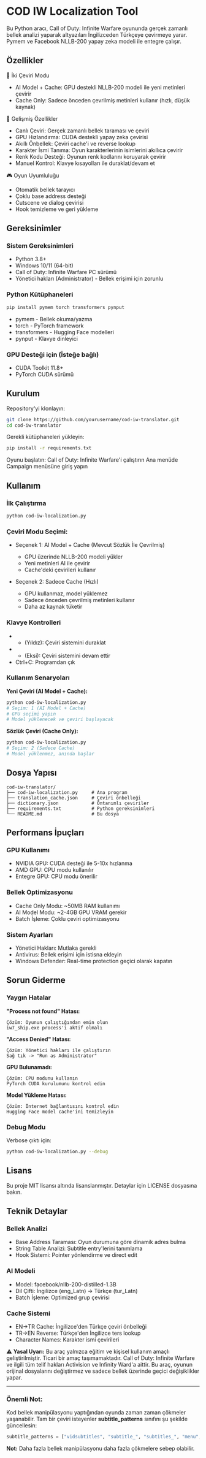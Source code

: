 
# COD IW Localization Tool

Bu Python aracı, Call of Duty: Infinite Warfare oyununda gerçek zamanlı bellek analizi yaparak altyazıları İngilizceden Türkçeye çevirmeye yarar. Pymem ve Facebook NLLB-200 yapay zeka modeli ile entegre çalışır.

## Özellikler
🤖 İki Çeviri Modu  
- AI Model + Cache: GPU destekli NLLB-200 modeli ile yeni metinleri çevirir  
- Cache Only: Sadece önceden çevrilmiş metinleri kullanır (hızlı, düşük kaynak)  

🚀 Gelişmiş Özellikler  
- Canlı Çeviri: Gerçek zamanlı bellek taraması ve çeviri  
- GPU Hızlandırma: CUDA destekli yapay zeka çevirisi  
- Akıllı Önbellek: Çeviri cache'i ve reverse lookup  
- Karakter İsmi Tanıma: Oyun karakterlerinin isimlerini akıllıca çevirir  
- Renk Kodu Desteği: Oyunun renk kodlarını koruyarak çevirir  
- Manuel Kontrol: Klavye kısayolları ile duraklat/devam et  

🎮 Oyun Uyumluluğu  
- Otomatik bellek tarayıcı  
- Çoklu base address desteği  
- Cutscene ve dialog çevirisi  
- Hook temizleme ve geri yükleme  

## Gereksinimler

### Sistem Gereksinimleri  
- Python 3.8+  
- Windows 10/11 (64-bit)  
- Call of Duty: Infinite Warfare PC sürümü  
- Yönetici hakları (Administrator) - Bellek erişimi için zorunlu  

### Python Kütüphaneleri  
```bash
pip install pymem torch transformers pynput
````

* pymem - Bellek okuma/yazma
* torch - PyTorch framework
* transformers - Hugging Face modelleri
* pynput - Klavye dinleyici

### GPU Desteği için (İsteğe bağlı)

* CUDA Toolkit 11.8+
* PyTorch CUDA sürümü

## Kurulum

Repository'yi klonlayın:

```bash
git clone https://github.com/yourusername/cod-iw-translator.git
cd cod-iw-translator
```

Gerekli kütüphaneleri yükleyin:

```bash
pip install -r requirements.txt
```

Oyunu başlatın:
Call of Duty: Infinite Warfare'i çalıştırın
Ana menüde Campaign menüsüne giriş yapın

## Kullanım

### İlk Çalıştırma

```bash
python cod-iw-localization.py
```

### Çeviri Modu Seçimi:

* Seçenek 1: AI Model + Cache (Mevcut Sözlük İle Çevrilmiş)

  * GPU üzerinde NLLB-200 modeli yükler
  * Yeni metinleri AI ile çevirir
  * Cache'deki çevirileri kullanır
* Seçenek 2: Sadece Cache (Hızlı)

  * GPU kullanmaz, model yüklemez
  * Sadece önceden çevrilmiş metinleri kullanır
  * Daha az kaynak tüketir

### Klavye Kontrolleri

* * (Yıldız): Çeviri sistemini duraklat
* * (Eksi): Çeviri sistemini devam ettir
* Ctrl+C: Programdan çık

### Kullanım Senaryoları

**Yeni Çeviri (AI Model + Cache):**

```bash
python cod-iw-localization.py
# Seçim: 1 (AI Model + Cache)
# GPU seçimi yapın
# Model yüklenecek ve çeviri başlayacak
```

**Sözlük Çeviri (Cache Only):**

```bash
python cod-iw-localization.py
# Seçim: 2 (Sadece Cache)
# Model yüklenmez, anında başlar
```

## Dosya Yapısı

```
cod-iw-translator/
├── cod-iw-localization.py     # Ana program
├── translation_cache.json     # Çeviri önbelleği
├── dictionary.json            # Öntanımlı çeviriler
├── requirements.txt           # Python gereksinimleri
└── README.md                  # Bu dosya
```

## Performans İpuçları

### GPU Kullanımı

* NVIDIA GPU: CUDA desteği ile 5-10x hızlanma
* AMD GPU: CPU modu kullanılır
* Entegre GPU: CPU modu önerilir

### Bellek Optimizasyonu

* Cache Only Modu: \~50MB RAM kullanımı
* AI Model Modu: \~2-4GB GPU VRAM gerekir
* Batch İşleme: Çoklu çeviri optimizasyonu

### Sistem Ayarları

* Yönetici Hakları: Mutlaka gerekli
* Antivirus: Bellek erişimi için istisna ekleyin
* Windows Defender: Real-time protection geçici olarak kapatın

## Sorun Giderme

### Yaygın Hatalar

**"Process not found" Hatası:**

```plaintext
Çözüm: Oyunun çalıştığından emin olun
iw7_ship.exe process'i aktif olmalı
```

**"Access Denied" Hatası:**

```plaintext
Çözüm: Yönetici hakları ile çalıştırın
Sağ tık -> "Run as Administrator"
```

**GPU Bulunamadı:**

```plaintext
Çözüm: CPU modunu kullanın
PyTorch CUDA kurulumunu kontrol edin
```

**Model Yükleme Hatası:**

```plaintext
Çözüm: İnternet bağlantısını kontrol edin
Hugging Face model cache'ini temizleyin
```

### Debug Modu

Verbose çıktı için:

```bash
python cod-iw-localization.py --debug
```


## Lisans

Bu proje MIT lisansı altında lisanslanmıştır. Detaylar için LICENSE dosyasına bakın.

## Teknik Detaylar

### Bellek Analizi

* Base Address Taraması: Oyun durumuna göre dinamik adres bulma
* String Table Analizi: Subtitle entry'lerini tanımlama
* Hook Sistemi: Pointer yönlendirme ve direct edit

### AI Modeli

* Model: facebook/nllb-200-distilled-1.3B
* Dil Çifti: İngilizce (eng\_Latn) → Türkçe (tur\_Latn)
* Batch İşleme: Optimized grup çevirisi

### Cache Sistemi

* EN→TR Cache: İngilizce'den Türkçe çeviri önbelleği
* TR→EN Reverse: Türkçe'den İngilizce ters lookup
* Character Names: Karakter ismi çevirileri


⚠️ **Yasal Uyarı:** Bu araç yalnızca eğitim ve kişisel kullanım amaçlı geliştirilmiştir. Ticari bir amaç taşımamaktadır. Call of Duty: Infinite Warfare ve ilgili tüm telif hakları Activision ve Infinity Ward'a aittir. Bu araç, oyunun orijinal dosyalarını değiştirmez ve sadece bellek üzerinde geçici değişiklikler yapar.

---

### Önemli Not:

Kod bellek manipülasyonu yaptığından oyunda zaman zaman çökmeler yaşanabilir. Tam bir çeviri isteyenler **subtitle\_patterns** sınıfını şu şekilde güncellesin:

```python
subtitle_patterns = ["vidsubtitles", "subtitle_", "subtitles_", "menu", "attachments", "perks", "hud", "weapon"]
```

**Not:** Daha fazla bellek manipülasyonu daha fazla çökmelere sebep olabilir.

